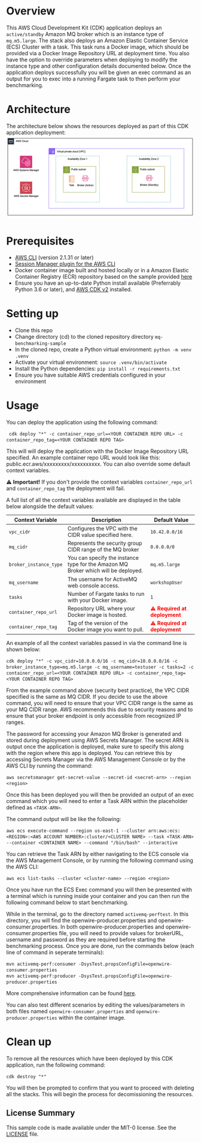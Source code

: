 # Overview
This AWS Cloud Development Kit (CDK) application deploys an `active/standby` Amazon MQ broker which is an instance type of `mq.m5.large`. The stack also deploys an Amazon Elastic Container Service (ECS) Cluster with a task. This task runs a Docker image, which should be provided via a Docker Image Repository URL at deployment time. You also have the option to override parameters when deploying to modify the instance type and other configuration details documented below. Once the application deploys successfully you will be given an exec command as an output for you to exec into a running Fargate task to then perform your benchmarking.

# Architecture
The architecture below shows the resources deployed as part of this CDK application deployment:
![CDK Architecture](Architecture.png)

# Prerequisites
* [AWS CLI](https://docs.aws.amazon.com/cli/latest/userguide/getting-started-install.html) (version 2.1.31 or later)
* [Session Manager plugin for the AWS CLI](https://docs.aws.amazon.com/systems-manager/latest/userguide/session-manager-working-with-install-plugin.html)
* Docker container image built and hosted locally or in a Amazon Elastic Container Registry (ECR) repository based on the sample provided [here](https://github.com/aws-samples/mq-benchmarking-container-image-sample)
* Ensure you have an up-to-date Python install available (Preferrably Python 3.6 or later), and [AWS CDK
v2](https://docs.aws.amazon.com/cdk/v2/guide/home.html) installed.

# Setting up
* Clone this repo
* Change directory (cd) to the cloned repository directory `mq-benchmarking-sample`
* In the cloned repo, create a Python virtual environment: `python -m venv .venv`
* Activate your virtual environment: `source .venv/bin/activate`
* Install the Python dependencies: `pip install -r requirements.txt`
* Ensure you have suitable AWS credentials configured in your environment

# Usage
You can deploy the application using the following command:
```
 cdk deploy "*" -c container_repo_url=<YOUR CONTAINER REPO URL> -c container_repo_tag=<YOUR CONTAINER REPO TAG>
 ```
 This will will deploy the application with the Docker Image Repository URL specified. An example container repo URL would look like this: public.ecr.aws/xxxxxxxxx/xxxxxxxxxx. You can also override some default context variables.

 :warning: **Important!** If you don't provide the context variables `container_repo_url` and `container_repo_tag` the deployment will fail.
 
  A full list of all the context variables available are displayed in the table below alongside the default values:

| Context Variable    | Description                                                                                                      | Default Value       |
|---------------------|------------------------------------------------------------------------------------------------------------------|---------------------|
| `vpc_cidr`          | Configures the VPC with the CIDR value specified here.                                                           | `10.42.0.0/16`      |
| `mq_cidr`           | Represents the security group CIDR range of the MQ broker                                                       | `0.0.0.0/0`         |
| `broker_instance_type` | You can specify the instance type for the Amazon MQ Broker which will be deployed.                             | `mq.m5.large`       |
| `mq_username`       | The username for ActiveMQ web console access.                                                                    | `workshopUser`      |
| `tasks`             | Number of Fargate tasks to run with your Docker image.                                                           | `1`                 |
| `container_repo_url`| Repository URL where your Docker image is hosted.                                                                 | <span style="color:red">:warning: **Required at deployment**</span>       |
| `container_repo_tag`| Tag of the version of the Docker image you want to pull.                                                          | <span style="color:red">:warning: **Required at deployment**</span>       |

An example of all the context variables passed in via the command line is shown below:
```
cdk deploy "*" -c vpc_cidr=10.0.0.0/16 -c mq_cidr=10.0.0.0/16 -c broker_instance_type=mq.m5.large -c mq_username=testuser -c tasks=2 -c container_repo_url=<YOUR CONTAINER REPO URL> -c container_repo_tag=<YOUR CONTAINER REPO TAG>
```
From the example command above (security best practice), the VPC CIDR specified is the same as MQ CIDR. If you decide to use the above command, you will need to ensure that your VPC CIDR range is the same as your MQ CIDR range. AWS recommends this due to security reasons and to ensure that your broker endpoint is only accessible from recognized IP ranges.

The password for accessing your Amazon MQ Broker is generated and stored during deployment using AWS Secrets Manager. The secret ARN is output once the application is deployed, make sure to specify this along with the region where this app is deployed. You can retrieve this by accessing Secrets Manager via the AWS Management Console or by the AWS CLI by running the command:
```
aws secretsmanager get-secret-value --secret-id <secret-arn> --region <region>
```
Once this has been deployed you will then be provided an output of an exec command which you will need to enter a Task ARN within the placeholder defined as `<TASK-ARN>`. 

The command output will be like the following:
```
aws ecs execute-command --region us-east-1 --cluster arn:aws:ecs:<REGION>:<AWS ACCOUNT NUMBER>:cluster/<CLUSTER NAME> --task <TASK-ARN> --container <CONTAINER NAME> --command "/bin/bash" --interactive
```

You can retrieve the Task ARN by either navigating to the ECS console via the AWS Management Console, or by running the following command using the AWS CLI:
```
aws ecs list-tasks --cluster <cluster-name> --region <region>
```
Once you have run the ECS Exec command you will then be presented with a terminal which is running inside your container and you can then run the following command below to start benchmarking.

While in the terminal, go to the directory named `activemq-perftest`. In this directory, you will find the openwire-producer.properties and openwire-consumer.properties. In both openwire-producer.properties and openwire-consumer.properties file, you will need to provide values for brokerURL, username and password as they are required before starting the benchmarking process. Once you are done, run the commands below (each line of command in seperate terminals):

```
mvn activemq-perf:consumer -DsysTest.propsConfigFile=openwire-consumer.properties 
mvn activemq-perf:producer -DsysTest.propsConfigFile=openwire-producer.properties 
```

More comprehensive information can be found [here](https://github.com/aws-samples/amazon-mq-workshop/blob/master/labs/lab-10.md).


You can also test different scenarios by editing the values/parameters in both files named `openwire-consumer.properties` and `openwire-producer.properties` within the container image. 

# Clean up
To remove all the resources which have been deployed by this CDK application, run the following command:
```
cdk destroy "*"
```
You will then be prompted to confirm that you want to proceed with deleting all the stacks. This will begin the process for decomissioning the resources.

## License Summary
This sample code is made available under the MIT-0 license. See the [LICENSE](./LICENSE) file.

